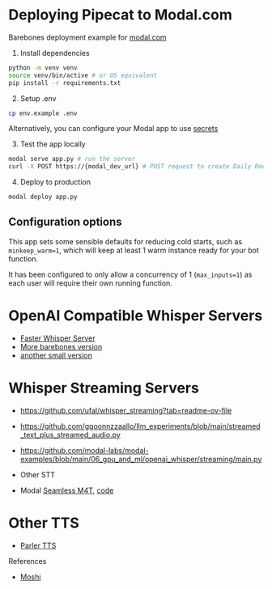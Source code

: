 # Deploying Pipecat to Modal.com

Barebones deployment example for [modal.com](https://www.modal.com)

1. Install dependencies

```bash
python -m venv venv
source venv/bin/active # or OS equivalent
pip install -r requirements.txt
```

2. Setup .env

```bash
cp env.example .env
```

Alternatively, you can configure your Modal app to use [secrets](https://modal.com/docs/guide/secrets)

3. Test the app locally

```bash
modal serve app.py # run the server
curl -X POST https://{modal_dev_url} # POST request to create Daily Room
```

4. Deploy to production

```bash
modal deploy app.py
```

## Configuration options

This app sets some sensible defaults for reducing cold starts, such as `minkeep_warm=1`, which will keep at least 1 warm instance ready for your bot function.

It has been configured to only allow a concurrency of 1 (`max_inputs=1`) as each user will require their own running function.

# OpenAI Compatible Whisper Servers
* [Faster Whisper Server](https://github.com/fedirz/faster-whisper-server)
* [More barebones version](https://github.com/matatonic/openedai-whisper)
* [another small version](https://github.com/morioka/tiny-openai-whisper-api)

# Whisper Streaming Servers
* https://github.com/ufal/whisper_streaming?tab=readme-ov-file
* https://github.com/ggoonnzzaallo/llm_experiments/blob/main/streamed_text_plus_streamed_audio.py
* https://github.com/modal-labs/modal-examples/blob/main/06_gpu_and_ml/openai_whisper/streaming/main.py

* Other STT
* Modal [Seamless M4T](https://modal.com/docs/examples/seamless-chat), [code](https://github.com/modal-labs/seamless-chat/blob/main/seamless.py)

# Other TTS
* [Parler TTS](https://github.com/huggingface/parler-tts)

References
* [Moshi](https://github.com/modal-labs/quillman/blob/main/src/moshi.py)